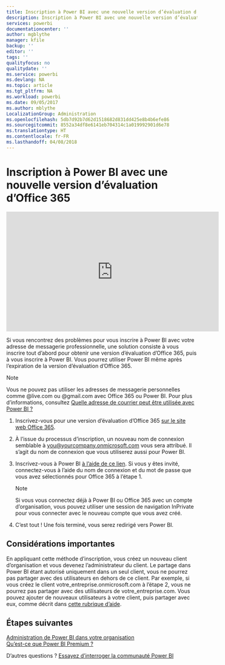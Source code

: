 ```yaml
---
title: Inscription à Power BI avec une nouvelle version d’évaluation d’Office 365
description: Inscription à Power BI avec une nouvelle version d’évaluation d’Office 365
services: powerbi
documentationcenter: ''
author: mgblythe
manager: kfile
backup: ''
editor: ''
tags: ''
qualityfocus: no
qualitydate: ''
ms.service: powerbi
ms.devlang: NA
ms.topic: article
ms.tgt_pltfrm: NA
ms.workload: powerbi
ms.date: 09/05/2017
ms.author: mblythe
LocalizationGroup: Administration
ms.openlocfilehash: 5db7d92b7d62d1518682d831dd425e8b4b6efe86
ms.sourcegitcommit: 8552a34df8e6141eb704314c1a019992901d6e78
ms.translationtype: HT
ms.contentlocale: fr-FR
ms.lasthandoff: 04/08/2018
---
```

# <a name="signing-up-for-power-bi-with-a-new-office-365-trial"></a>Inscription à Power BI avec une nouvelle version d’évaluation d’Office 365
<iframe width="560" height="315" src="https://www.youtube.com/embed/gbSuFST-Nx4?showinfo=0" frameborder="0" allowfullscreen></iframe>

Si vous rencontrez des problèmes pour vous inscrire à Power BI avec votre adresse de messagerie professionnelle, une solution consiste à vous inscrire tout d’abord pour obtenir une version d’évaluation d’Office 365, puis à vous inscrire à Power BI.  Vous pourrez utiliser Power BI même après l’expiration de la version d’évaluation d’Office 365.

> [!NOTE]
> Vous ne pouvez pas utiliser les adresses de messagerie personnelles comme @live.com ou @gmail.com avec Office 365 ou Power BI. Pour plus d’informations, consultez [Quelle adresse de courrier peut être utilisée avec Power BI ?](service-self-service-signup-for-power-bi.md#what-email-address-can-be-used-with-power-bi)
> 
> 

1. Inscrivez-vous pour une version d’évaluation d’Office 365 [sur le site web Office 365](https://go.microsoft.com/fwlink/p/?LinkID=403802).
2. À l’issue du processus d’inscription, un nouveau nom de connexion semblable à you@yourcompany.onmicrosoft.com vous sera attribué.  Il s’agit du nom de connexion que vous utiliserez aussi pour Power BI.
3. Inscrivez-vous à Power BI [à l’aide de ce lien](https://portal.office.com/Start/Confirm?Sku=a403ebcc-fae0-4ca2-8c8c-7a907fd6c235&ru=https%3A%2F%2Fapp.powerbi.com%3FredirectedFromSignup%3D1%26noSignUpCheck%3D1).  Si vous y êtes invité, connectez-vous à l’aide du nom de connexion et du mot de passe que vous avez sélectionnés pour Office 365 à l’étape 1.
   
   > [!NOTE]
   > Si vous vous connectez déjà à Power BI ou Office 365 avec un compte d’organisation, vous pouvez utiliser une session de navigation InPrivate pour vous connecter avec le nouveau compte que vous avez créé.
   > 
   > 
4. C’est tout !  Une fois terminé, vous serez redirigé vers Power BI.

## <a name="important-considerations"></a>Considérations importantes
En appliquant cette méthode d’inscription, vous créez un nouveau client d’organisation et vous devenez l’administrateur du client.  Le partage dans Power BI étant autorisé uniquement dans un seul client, vous ne pourrez pas partager avec des utilisateurs en dehors de ce client.  Par exemple, si vous créez le client votre_entreprise.onmicrosoft.com à l’étape 2, vous ne pourrez pas partager avec des utilisateurs de votre_entreprise.com.  Vous pouvez ajouter de nouveaux utilisateurs à votre client, puis partager avec eux, comme décrit dans [cette rubrique d’aide](https://support.office.com/en-sg/article/Add-users-individually-to-Office-365---Admin-Help-1970f7d6-03b5-442f-b385-5880b9c256ec?ui=en-US&rs=en-SG&ad=SG).

## <a name="next-steps"></a>Étapes suivantes
[Administration de Power BI dans votre organisation](service-admin-administering-power-bi-in-your-organization.md)  
[Qu’est-ce que Power BI Premium ?](service-premium.md)  

D’autres questions ? [Essayez d’interroger la communauté Power BI](http://community.powerbi.com/)

